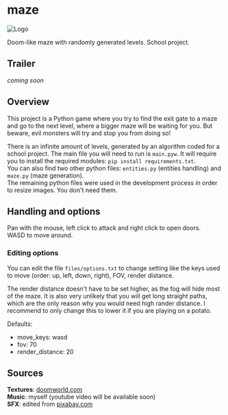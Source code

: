 # maze

<img src="https://user-images.githubusercontent.com/69427207/220354305-eec77b99-6ca9-466c-9d82-48938836f4de.png" alt="Logo" style="background: radial-gradient(rgba(255, 255, 255, 0.5), rgba(0, 0, 0, 0))">

Doom-like maze with randomly generated levels. School project.

## Trailer
*coming soon*

## Overview
This project is a Python game where you try to find the exit gate to a maze and go to the next level, where a bigger maze will be waiting for you. But beware, evil monsters will try and stop you from doing so!

There is an infinite amount of levels, generated by an algorithm coded for a school project. The main file you will need to run is `main.pyw`. It will require you to install the required modules: `pip install requirements.txt`.  
You can also find two other python files: `entities.py` (entities handling) and `maze.py` (maze generation).  
The remaining python files were used in the development process in order to resize images. You don't need them.

## Handling and options
Pan with the mouse, left click to attack and right click to open doors.  
WASD to move around.

### Editing options
You can edit the file `files/options.txt` to change setting like the keys used to move (order: up, left, down, right), FOV, render distance.

The render distance doesn't have to be set higher, as the fog will hide most of the maze. It is also very unlikely that you will get long straight paths, which are the only reason why you would need high rander distance. I recommend to only change this to lower it if you are playing on a potato.

Defaults:
- move_keys: wasd
- fov: 70
- render_distance: 20

## Sources

**Textures**: [doomworld.com](https://www.doomworld.com/forum/topic/99021-doom-neural-upscale-2x-v-10)  
**Music**: myself (youtube video will be available soon)  
**SFX**: edited from [pixabay.com](https://pixabay.com)  
